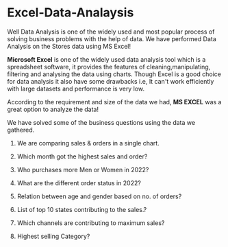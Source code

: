 # Excel-Data-Analaysis

Well Data Analysis is one of the widely used and most popular process of solving business problems with the help of data.
We have performed Data Analysis on the Stores data using MS Excel!

**Microsoft Excel** is one of the widely used data analysis tool which is a spreadsheet software, it provides the features of cleaning,manipulating, filtering and analysing the data using charts. Though Excel is a good choice for data analysis it also have some drawbacks i.e, It can't work efficiently with large datasets and performance is very low.

According to the requirement and size of the data we had, **MS EXCEL** was a great option to analyze the data!

We have solved some of the business questions using the data we gathered.


1. We are comparing sales & orders in a single chart.

2. Which month got the highest sales and order?

3. Who purchases more Men or Women in 2022?

4. What are the different order status in 2022?

5. Relation between age and gender based on no. of orders?

6. List of top 10 states contributing to the sales.?

7. Which channels are contributing to maximum sales?

8. Highest selling Category?
